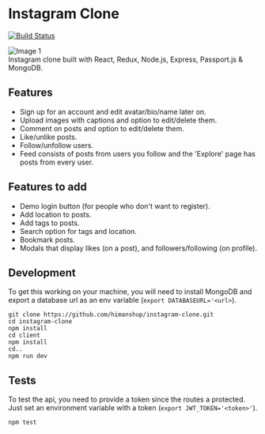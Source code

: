 # Instagram Clone

[![Build Status](https://www.travis-ci.org/himanshup/instagram-clone.svg?branch=master)](https://www.travis-ci.org/himanshup/instagram-clone)

![Image 1](https://raw.githubusercontent.com/himanshup/instagram-clone/master/screenshots/image1.png)  
Instagram clone built with React, Redux, Node.js, Express, Passport.js & MongoDB.

## Features

- Sign up for an account and edit avatar/bio/name later on.
- Upload images with captions and option to edit/delete them.
- Comment on posts and option to edit/delete them.
- Like/unlike posts.
- Follow/unfollow users.
- Feed consists of posts from users you follow and the 'Explore' page has posts from every user.

## Features to add

- Demo login button (for people who don't want to register).
- Add location to posts.
- Add tags to posts.
- Search option for tags and location.
- Bookmark posts.
- Modals that display likes (on a post), and followers/following (on profile).

## Development

To get this working on your machine, you will need to install MongoDB and export a database url as an env variable (`export DATABASEURL='<url>`).

```
git clone https://github.com/himanshup/instagram-clone.git
cd instagram-clone
npm install
cd client
npm install
cd..
npm run dev
```

## Tests

To test the api, you need to provide a token since the routes a protected. Just set an environment variable with a token (`export JWT_TOKEN='<token>'`).

```
npm test
```
